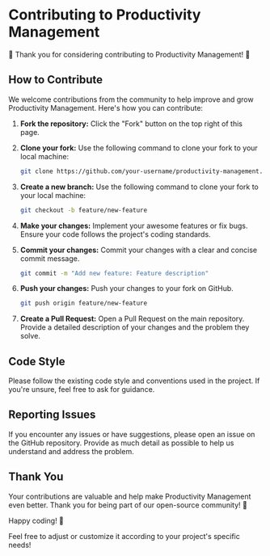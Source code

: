 # Contributing to Productivity Management

🎉 Thank you for considering contributing to Productivity Management! 🚀

## How to Contribute

We welcome contributions from the community to help improve and grow Productivity Management. Here's how you can contribute:

1. **Fork the repository:** Click the "Fork" button on the top right of this page.

2. **Clone your fork:** Use the following command to clone your fork to your local machine:
   ```bash
   git clone https://github.com/your-username/productivity-management.git
1. **Create a new branch:** Use the following command to clone your fork to your local machine:
   ```bash
   git checkout -b feature/new-feature
2. **Make your changes:** Implement your awesome features or fix bugs. Ensure your code follows the project's coding standards.
3. **Commit your changes:** Commit your changes with a clear and concise commit message.
   ```bash
   git commit -m "Add new feature: Feature description"
4. **Push your changes:** Push your changes to your fork on GitHub.
   ```bash
   git push origin feature/new-feature
5. **Create a Pull Request:** Open a Pull Request on the main repository. Provide a detailed description of your changes and the problem they solve.

## Code Style
Please follow the existing code style and conventions used in the project. If you're unsure, feel free to ask for guidance.

## Reporting Issues
If you encounter any issues or have suggestions, please open an issue on the GitHub repository. Provide as much detail as possible to help us understand and address the problem.

## Thank You
Your contributions are valuable and help make Productivity Management even better. Thank you for being part of our open-source community! 🙌

Happy coding! 🚀


Feel free to adjust or customize it according to your project's specific needs!

   

    

